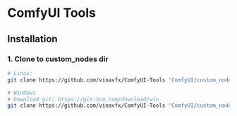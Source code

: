 # ComfyUI Tools


## Installation
### 1. Clone to custom_nodes dir
   ```sh
   # Linux:
   git clone https://github.com/vinavfx/ComfyUI-Tools 'ComfyUI/custom_nodes'

   # Windows
   # Download git: https://git-scm.com/download/win
   git clone https://github.com/vinavfx/ComfyUI-Tools 'ComfyUI/custom_nodes'
